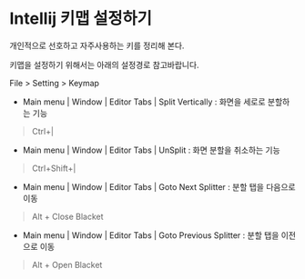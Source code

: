 # Intellij 키맵 설정하기

개인적으로 선호하고 자주사용하는 키를 정리해 본다.

키맵을 설정하기 위해서는 아래의 설정경로 참고바랍니다.

File > Setting > Keymap

* Main menu | Window | Editor Tabs | Split Vertically : 화면을 세로로 분할하는 기능
> Ctrl+| 
* Main menu | Window | Editor Tabs | UnSplit : 화면 분할을 취소하는 기능
> Ctrl+Shift+|
* Main menu | Window | Editor Tabs | Goto Next Splitter : 분할 탭을 다음으로 이동
> Alt + Close Blacket
* Main menu | Window | Editor Tabs | Goto Previous Splitter : 분할 탭을 이전으로 이동
> Alt + Open Blacket

